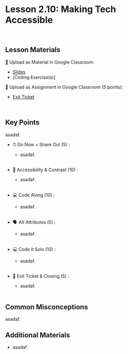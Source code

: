 # Lesson 2.10: Making Tech Accessible

<br>

## Lesson Materials

📖 Upload as Material in Google Classroom:
- [Slides](https://docs.google.com/presentation/d/1ahtQGcfN6IbTsXFvfOr18d6b5SDnY7AzsjPY8H1Av3o/edit?usp=sharing)
- [Coding Exercise(s)]

📝 Upload as Assignment in Google Classroom (5 points):
- [Exit Ticket](https://forms.gle/8tMGyg4GdDrTWdvy8)

<br>

## Key Points
asadaf.


- ⏰ Do Now + Share Out (5) : 
    -  asadaf. <br><br>

- 🌈 Accessibility & Contrast (10) : 
    - asadaf.<br><br>

- 💻 Code Along (10) :
    - asadaf.<br><br>

- 🗣️ Alt Attributes (5) : 
    - asadaf. <br><br>

- 💻 Code It Solo (10) : 
    - asadaf. <br><br>

- 👋 Exit Ticket & Closing (5) : 
    - asadaf. <br><br>


## Common Misconceptions
asadaf.


## Additional Materials
- asadaf.
